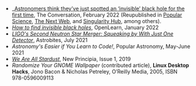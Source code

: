 
* _[Astronomers think they’ve just spotted an ‘invisible’ black hole for the first time](https://theconversation.com/astronomers-think-theyve-just-spotted-an-invisible-black-hole-for-the-first-time-176602), The Conversation, February 2022 (Reupublished in [Popular Science](https://www.popsci.com/space/invisible-black-hole-einstein-hubble/), [The Next Web](https://thenextweb.com/news/first-ever-sighting-invisible-black-hole-could-teach-us-how-stars-form-syndication/amp), and [Singularity Hub](https://singularityhub.com/2022/02/09/astronomers-think-theyve-just-spotted-an-invisible-black-hole-for-the-first-time/), among others).
* _[How to find invisible black holes](https://www.open.edu/openlearn/science-maths-technology/across-the-sciences/how-find-invisible-black-holes)_, OpenLearn, January 2022
* _[LIGO's Second Neutron Star Merger: Squeaking by With Just One Detector](https://astrobites.org/2021/07/06/ligos-second-neutron-star-merger-squeaking-by-with-just-one-detector/)_, Astrobites, July 2021
* _Astronomy's Easier if You Learn to Code!_, Popular Astronomy, May-June 2021
* _[We Are All Stardust](http://www.newprincipia.com/#/detail?id=87&index=2&themeId=14&pic=https%3A%2F%2Fnew-principle.oss-cn-beijing.aliyuncs.com%2Fimage%2F701559638886838.jpg&classifyName=ASTRONOMY)_, New Principia, Issue 1, 2019
* _Randomize Your GNOME Wallpaper_ (contributed article), __Linux Desktop Hacks__, Jono Bacon & Nicholas Petreley, O’Reilly Media, 2005, ISBN 978-0596009113